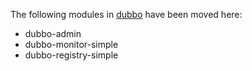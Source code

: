 The following modules in [dubbo](github.com/alibaba/dubbo) have been moved here:

* dubbo-admin
* dubbo-monitor-simple
* dubbo-registry-simple
